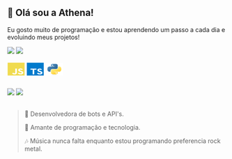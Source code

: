 ## 👋 Olá sou a Athena!
Eu gosto muito de programação e estou aprendendo um passo a cada dia e evoluindo meus projetos!

<div>
  <img height="180em" src="https://github-readme-stats.vercel.app/api/top-langs/?username=littleathena&title_color=f9829b&text_color=fff&icon_color=fff&bg_color=181818" />
<img height="180em" src="https://github-readme-stats.vercel.app/api?username=littleathena&show_icons=true&title_color=f9829b&text_color=fff&icon_color=f9829b&bg_color=181818" />
</div>


<div style="display: inline_block"><br>
  <img align="center" alt="Rafa-Js" height="30" width="40" src="https://raw.githubusercontent.com/devicons/devicon/master/icons/javascript/javascript-plain.svg">
  <img align="center" alt="Rafa-Ts" height="30" width="40" src="https://raw.githubusercontent.com/devicons/devicon/master/icons/typescript/typescript-plain.svg">
  <img align="center" alt="Rafa-Python" height="30" width="40" src="https://raw.githubusercontent.com/devicons/devicon/master/icons/python/python-original.svg"> 
</div>
  
  ##
 
<div> 
  <a href="https://discord.gg/wagxzStdcR" target="_blank"><img src="https://img.shields.io/badge/Discord-7289DA?style=for-the-badge&logo=discord&logoColor=white" target="_blank"></a> 
  <a href = "mailto:contatorafaballerini@gmail.com"><img src="https://img.shields.io/badge/-Gmail-%23333?style=for-the-badge&logo=gmail&logoColor=white" target="_blank"></a>
</div>

<br>

> 🤖 Desenvolvedora de bots e API's.
> 
> 💞 Amante de programação e tecnologia.
> 
> 🎶 Música nunca falta enquanto estou programando preferencia rock metal.

</br>
